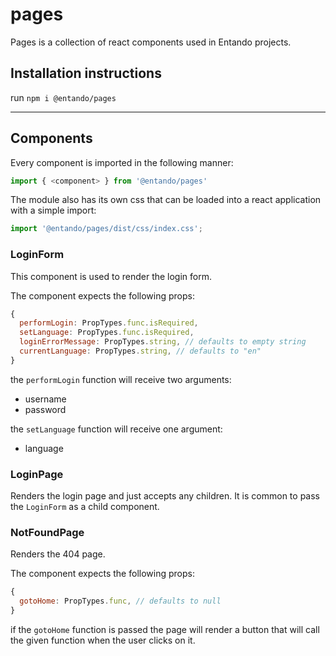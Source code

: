 # pages

Pages is a collection of react components used in Entando projects.

## Installation instructions

run `npm i @entando/pages`

---

## Components

Every component is imported in the following manner:

```js
import { <component> } from '@entando/pages'
```

The module also has its own css that can be loaded into a react application with a simple import:

```js
import '@entando/pages/dist/css/index.css';
```

### LoginForm

This component is used to render the login form.

The component expects the following props:

```js
{
  performLogin: PropTypes.func.isRequired,
  setLanguage: PropTypes.func.isRequired,
  loginErrorMessage: PropTypes.string, // defaults to empty string
  currentLanguage: PropTypes.string, // defaults to "en"
}
```

the `performLogin` function will receive two arguments:
- username <string>
- password <string>

the `setLanguage` function will receive one argument:
- language <string>

### LoginPage

Renders the login page and just accepts any children. It is common to pass the `LoginForm` as a child component.

### NotFoundPage

Renders the 404 page.

The component expects the following props:

```js
{
  gotoHome: PropTypes.func, // defaults to null
}
```

if the `gotoHome` function is passed the page will render a button that will call the given function when the user clicks on it.
